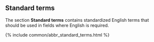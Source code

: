 ## Standard terms

The section **Standard terms** contains standardized English terms that should be used in fields where English is required.  

{% include common/abbr_standard_terms.html %}